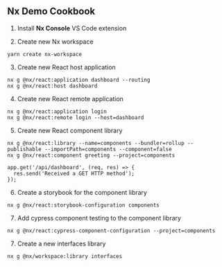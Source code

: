 ## Nx Demo Cookbook

1. Install **Nx Console** VS Code extension

2. Create new Nx workspace

```
yarn create nx-workspace
```

3. Create new React host application

```
nx g @nx/react:application dashboard --routing
nx g @nx/react:host dashboard
```

4. Create new React remote application

```
nx g @nx/react:application login
nx g @nx/react:remote login --host=dashboard
```

5. Create new React component library

```
nx g @nx/react:library --name=components --bundler=rollup --publishable --importPath=components --component=false
nx g @nx/react:component greeting --project=components
```

```
app.get('/api/dashboard', (req, res) => {
  res.send('Received a GET HTTP method');
});
```

6. Create a storybook for the component library

```
nx g @nx/react:storybook-configuration components
```

7. Add cypress component testing to the component library

```
nx g @nx/react:cypress-component-configuration --project=components
```

7. Create a new interfaces library

```
nx g @nx/workspace:library interfaces
```
